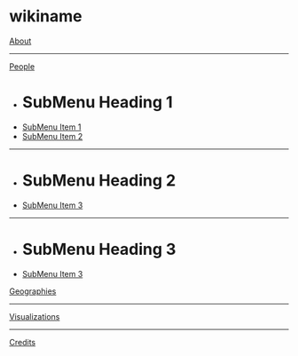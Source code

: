 # wikiname

[About](about.md)
- - - -
[People]()

  * # SubMenu Heading 1
  * [SubMenu Item 1](subitem1.md)
  * [SubMenu Item 2](subitem2.md)
  - - - -
  * # SubMenu Heading 2
  * [SubMenu Item 3](subitem3.md)
  - - - -
  * # SubMenu Heading 3
  * [SubMenu Item 3](subitem3.md)

[Geographies](item2.md)
- - - -
[Visualizations](item3.md)
- - - -
[Credits](item3.md)